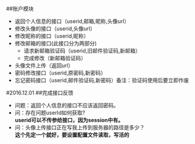 ##账户模块

* 返回个人信息的接口（userid,邮箱,昵称,头像url）
* 修改头像的接口（userid,头像url）
* 修改昵称的接口（userid,昵称）
* 修改邮箱的接口(此接口分为两部分)
	* 请求新邮箱验证码（userid,旧邮件验证码,新邮箱）
	* 完成修改（新邮箱验证码）
* 头像文件上传（返回url）
* 密码修改接口（userid,原密码,新密码）
* 忘记密码接口（userid,邮件验证码,新密码）备注：验证码使用后要立即作废

#2016.12.01
##完成接口反馈
* 问题：返回个人信息的接口不应该返回密码。
* 问：存在问题userId如何获取? </br>
  **userid可以不传参给接口，因为session中有。**
* 问：头像上传接口正在写我上传到服务器的路径是多少？</br>
	**这个先定一个就好，要设置配置文件读取，写活的**

